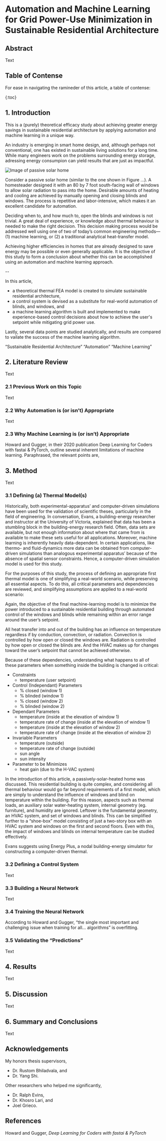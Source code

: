 # Automation and Machine Learning for Grid Power-Use Minimization in Sustainable Residential Architecture



## Abstract

Text

## Table of Contense 

For ease in navigating the ramineder of this article, a table of contense:

{:toc}

## 1. Introduction

This is a (purely) theoretical efficacy study about achieving greater energy savings in sustainable residential architecture by applying automation and machine learning in a unique way. 

An industry is emerging in smart home design, and, although perhaps not conventional, one has existed in sustainable living solutions for a long time. While many engineers work on the problems surrounding energy storage, adressing energy consumpion can yield results that are just as impactful.


![Image of passive solar home](images/20210800_MECH458_Image_PassiveSolarHome_shradilkasseckert.jpg)

Consider a passive solar home (similar to the one shown in Figure ...). A homesteader designed it with an 80 by 7 foot south-facing wall of windows to allow solar radiation to pass into the home. Desirable amounts of heating and cooling are achieved by manually opening and closing blinds and windows. The process is repetitive and labor-intensive, which makes it an excellent candidate for automation. 

Deciding when to, and how much to, open the blinds and windows is not trivial. A great deal of experience, or knowledge about thermal behaviour is needed to make the right decision. This decision making process would be addressed well using one of two of today’s common engineering methods—(1) machine learning, or (2) a traditional analytical heat-transfer model.

Achieving higher efficiencies in homes that are already designed to save energy may be possible or even generally applicable. It is the objective of this study to form a conclusion about whether this can be accomplished using an automation and machine learning approach.

--

In this article,
- a theoretical thermal FEA model is created to simulate sustainable residential architecture,
- a control system is devised as a substitute for real-world automation of blinds, and windows, and 
- a machine learning algorithm is built and implemented to make experience-based control decisions about how to achieve the user's setpoint while mitigating grid power use.

Lastly, several data points are studied analytically, and results are compared to vailate the success of the machine learning algorithm.

“Sustainable Residential Architecture”
“Automation”
“Machine Learning”

## 2. Literature Review

Text

### 2.1 Previous Work on this Topic

Text

### 2.2 Why Automation is (or isn’t) Appropriate

Text

### 2.3 Why Machine Learning is (or isn’t) Appropriate

Howard and Gugger, in their 2020 publication Deep Learning for Coders with fastai & PyTorch, outline several inherent limitations of machine learning. Paraphrased, the relevant points are,


## 3. Method

Text

### 3.1 Defining (a) Thermal Model(s)

Historically, both experimental-apparatus’ and computer-driven simulations have been used for the validation of scientific theses, particularly in the field of engineering. In conversation, Evans, a building-energy researcher and instructor at the University of Victoria, explained that data has been a stumbling block in the building-energy research field. Often, data sets are available, but not enough information about where that came from is available to make these sets useful for all applications. Moreover, machine learning is inherently heavily data-dependent. In certain applications, like thermo- and fluid-dynamics more data can be obtained from computer-driven simulations than analogous experimental apparatus’ because of the absence of spatial sensor constraints. Hence, a computer-driven simulation model is used for this study. 

For the purposes of this study, the process of defining an appropriate first thermal model is one of simplifying a real-world scenario, while preserving all essential aspects. To do this, all critical parameters and dependencies are reviewed, and simplifying assumptions are applied to a real-world scenario:

Again, the objective of the final machine-learning model is to minimize the power introduced to a sustainable residential building through automated control of the windows and blinds while remaining within an error range around the user’s setpoint. 

All heat transfer into and out of the building has an influence on temperature regardless if by conduction, convection, or radiation. Convection is controlled by how open or closed the windows are. Radiation is controlled by how open or closed the blinds are. And the HVAC makes up for changes toward the user’s setpoint that cannot be achieved otherwise. 

Because of these dependencies, understanding what happens to all of these parameters when something inside the building is changed is critical:

- Constraints
  - temperature (user setpoint)
- Control (Independant) Parameters
  - % closed (window 1)
  - % blinded (window 1)
  - % closed (window 2)
  - % blinded (window 2) 
- Dependant Parameters
  - temperature (inside at the elevation of window 1)
  - temperature rate of change (inside at the elevation of window 1)
  - temperature (inside at the elevation of window 2)
  - temperature rate of change (inside at the elevation of window 2)
- Invariable Parameters
  - temperature (outside)
  - temperature rate of change (outside)
  - sun angle
  - sun intensity
- Parameter to be Minimizes
  - heat gain (due to the H-VAC system)
 
In the introduction of this article, a passively-solar-heated home was discussed. This residential building is quite complex, and considering all thermal behaviour would go far beyond requirements of a first model, which are simply to understand the influence of windows and blind on temperature within the building. For this reason, aspects such as thermal loads, an auxiliary solar water-heating system, internal geometry (eg. furniture), and humidity are ignored. Leftover is the fundamental geometry, an HVAC system, and set of windows and blinds. This can be simplified further to a “shoe-box” model consisting of just a two-story box with an HVAC system and windows on the first and second floors. Even with this, the impact of windows and blinds on internal temperature can be studied effectively.
 
Evans suggests using Energy Plus, a nodal building-energy simulator for constructing a computer-driven thermal.


### 3.2 Defining a Control System

Text

### 3.3 Building a Neural Network

Text

### 3.4 Training the Neural Network

According to Howard and Gugger, “the single most important and challenging issue when training for all… algorithms” is overfitting.

### 3.5 Validating the “Predictions”

Text

## 4. Results

Text

## 5. Discussion

Text

## 6. Summary and Conclusions

Text

## Acknowledgements

My honors thesis supervisors, 
- Dr. Rustom Bhiladvala, and 
- Dr. Yang Shi.

Other researchers who helped me significantly, 
- Dr. Ralph Evins,
- Dr. Khosro Lari, and
- Joel Grieco.



## References

Howard and Gugger, *Deep Learning for Coders with fastai & PyTorch*


[^1]: This is the footnote.
